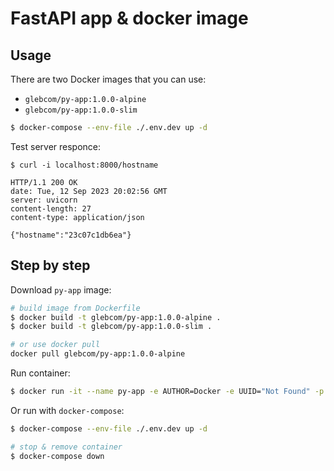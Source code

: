 # FastAPI app & docker image

## Usage

There are two Docker images that you can use:

- `glebcom/py-app:1.0.0-alpine`
- `glebcom/py-app:1.0.0-slim`

```bash
$ docker-compose --env-file ./.env.dev up -d
```

Test server responce:

```console
$ curl -i localhost:8000/hostname
```

```
HTTP/1.1 200 OK
date: Tue, 12 Sep 2023 20:02:56 GMT
server: uvicorn
content-length: 27
content-type: application/json

{"hostname":"23c07c1db6ea"}
```

## Step by step

Download `py-app` image:

```bash
# build image from Dockerfile
$ docker build -t glebcom/py-app:1.0.0-alpine .
$ docker build -t glebcom/py-app:1.0.0-slim .

# or use docker pull
docker pull glebcom/py-app:1.0.0-alpine
```

Run container:

```bash
$ docker run -it --name py-app -e AUTHOR=Docker -e UUID="Not Found" -p 8000:8000 -d --rm glebcom/py-app:1.0.0-alpine
```

Or run with `docker-compose`:

```bash
$ docker-compose --env-file ./.env.dev up -d

# stop & remove container
$ docker-compose down
```
